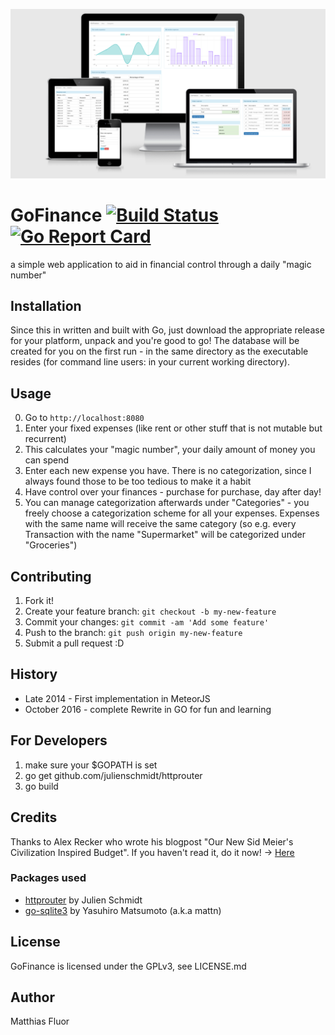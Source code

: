 ![Image](banner.png)


# GoFinance [![Build Status](https://travis-ci.org/MatFluor/gofinance.svg?branch=master)](https://travis-ci.org/MatFluor/gofinance) [![Go Report Card](https://goreportcard.com/badge/github.com/MatFluor/gofinance)](https://goreportcard.com/report/github.com/MatFluor/gofinance)

a simple web application to aid in financial control through a daily "magic number"

## Installation

Since this in written and built with Go, just download the appropriate release for your platform, unpack and you're good to go! The database will be created for you on the first run - in the same directory as the executable resides (for command line users: in your current working directory).

## Usage

0. Go to `http://localhost:8080`
1. Enter your fixed expenses (like rent or other stuff that is not mutable but recurrent)
2. This calculates your "magic number", your daily amount of money you can spend
3. Enter each new expense you have. There is no categorization, since I always found those to be too tedious to make it a habit
4. Have control over your finances - purchase for purchase, day after day!
5. You can manage categorization afterwards under "Categories" - you freely choose a categorization scheme for all your expenses. Expenses with the same name will receive the same category (so e.g. every Transaction with the name "Supermarket" will be categorized under "Groceries")

## Contributing

1. Fork it!
2. Create your feature branch: `git checkout -b my-new-feature`
3. Commit your changes: `git commit -am 'Add some feature'`
4. Push to the branch: `git push origin my-new-feature`
5. Submit a pull request :D

## History

* Late 2014 - First implementation in MeteorJS
* October 2016 - complete Rewrite in GO for fun and learning

## For Developers

1. make sure your $GOPATH is set
2. go get github.com/julienschmidt/httprouter
3. go build

## Credits

Thanks to Alex Recker who wrote his blogpost "Our New Sid Meier's Civilization Inspired Budget".
If you haven't read it, do it now! -> [Here](https://alexrecker.com/our-new-sid-meiers-civilization-inspired-budget.html)

### Packages used
- [httprouter](https://github.com/julienschmidt/httprouter) by Julien Schmidt
- [go-sqlite3](https://github.com/mattn/go-sqlite3) by Yasuhiro Matsumoto (a.k.a mattn)

## License

GoFinance is licensed under the GPLv3, see LICENSE.md

## Author
Matthias Fluor
